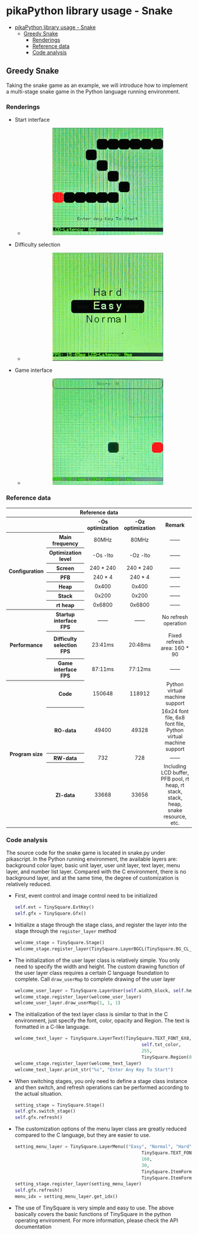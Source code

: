 # pikaPython library usage - Snake

- [pikaPython library usage - Snake](#pikapython-library-usage---snake)
  - [Greedy Snake](#greedy-snake)
    - [Renderings](#renderings)
    - [Reference data](#reference-data)
    - [Code analysis](#code-analysis)

## Greedy Snake

Taking the snake game as an example, we will introduce how to implement a multi-stage snake game in the Python language running environment.

### Renderings

- Start interface
   - <div align="center"> <img src="./image/snake_start.jpg" width = 300 /> </div>

- Difficulty selection
   - <div align="center"> <img src="./image/snake_difficulty.jpg" width = 300 /> </div>

- Game interface
   - <div align="center"> <img src="./image/snake_game.jpg" width = 300 /> </div>

### Reference data

<table>
  <tr>
    <th colspan="5"> Reference data </th>
  </tr>
  <tr>
    <th colspan="2"></th>
    <th> -Os optimization </th>
    <th> -Oz optimization </th>
    <th> Remark </th>
  </tr>
  <tr>
    <th rowspan="7"> Configuration </th>
    <th> Main frequency </th>
    <td style="text-align:center"> 80MHz </td>
    <td style="text-align:center"> 80MHz </td>
    <td style="text-align:center"> —— </td>
  </tr>
  <tr>
    <th> Optimization level </th>
    <td style="text-align:center"> -Os -lto </td>
    <td style="text-align:center"> -Oz -lto </td>
    <td style="text-align:center"> —— </td>
  </tr>
  <tr>
    <th> Screen </th>
    <td style="text-align:center"> 240 * 240 </td>
    <td style="text-align:center"> 240 * 240 </td>
    <td style="text-align:center"> —— </td>
  </tr>
  <tr>
    <th> PFB </th>
    <td style="text-align:center"> 240 * 4 </td>
    <td style="text-align:center"> 240 * 4 </td>
    <td style="text-align:center"> —— </td>
  </tr>
  <tr>
    <th> Heap </th>
    <td style="text-align:center"> 0x400 </td>
    <td style="text-align:center"> 0x400 </td>
    <td style="text-align:center"> —— </td>
  </tr>
  <tr>
    <th> Stack </th>
    <td style="text-align:center"> 0x200 </td>
    <td style="text-align:center"> 0x200 </td>
    <td style="text-align:center"> —— </td>
  </tr>
  <tr>
    <th> rt heap </th>
    <td style="text-align:center"> 0x6800 </td>
    <td style="text-align:center"> 0x6800 </td>
    <td style="text-align:center"> —— </td>
  </tr>
  <tr>
    <th rowspan="3"> Performance </th>
    <th> Startup interface FPS </th>
    <td style="text-align:center"> —— </td>
    <td style="text-align:center"> —— </td>
    <td style="text-align:center"> No refresh operation </td>
  </tr>
  <tr>
    <th> Difficulty selection FPS </th>
    <td style="text-align:center"> 23:41ms </td>
    <td style="text-align:center"> 20:48ms </td>
    <td style="text-align:center"> Fixed refresh area: 160 * 90 </td>
  </tr>
  <tr>
    <th> Game interface FPS </th>
    <td style="text-align:center"> 87:11ms </td>
    <td style="text-align:center"> 77:12ms </td>
    <td style="text-align:center"> —— </td>
  </tr>
  <tr>
    <th rowspan="4"> Program size </th>
    <th> Code </th>
    <td style="text-align:center"> 150648 </td>
    <td style="text-align:center"> 118912 </td>
    <td style="text-align:center"> Python virtual machine support </td>
  </tr>
  <tr>
    <th> RO-data </th>
    <td style="text-align:center"> 49400 </td>
    <td style="text-align:center"> 49328 </td>
    <td style="text-align:center"> 16x24 font file, 6x8 font file, Python virtual machine support </td>
  </tr>
  <tr>
    <th> RW-data </th>
    <td style="text-align:center"> 732 </td>
    <td style="text-align:center"> 728 </td>
    <td style="text-align:center"> —— </td>
  </tr>
  <tr>
    <th> ZI-data </th>
    <td style="text-align:center"> 33668 </td>
    <td style="text-align:center"> 33656 </td>
    <td style="text-align:center"> Including LCD buffer, PFB pool, rt heap, rt stack, stack, heap, snake resource, etc. </td>
  </tr>
</table>

### Code analysis

The source code for the snake game is located in snake.py under pikascript. In the Python running environment, the available layers are: background color layer, basic unit layer, user unit layer, text layer, menu layer, and number list layer. Compared with the C environment, there is no background layer, and at the same time, the degree of customization is relatively reduced.

- First, event control and image control need to be initialized
     ```python
     self.evt = TinySquare.EvtKey()
     self.gfx = TinySquare.Gfx()
     ```

- Initialize a stage through the stage class, and register the layer into the stage through the `register_layer` method
     ```python
     welcome_stage = TinySquare.Stage()
     welcome_stage.register_layer(TinySquare.LayerBGCL(TinySquare.BG_CL_NORMAL, self.bg_color, 255, self.screen_region, None, None))
     ```

- The initialization of the user layer class is relatively simple. You only need to specify the width and height. The custom drawing function of the user layer class requires a certain C language foundation to complete. Call `draw_userMap` to complete drawing of the user layer
     ```python
     welcome_user_layer = TinySquare.LayerUser(self.width_block, self.height_block)
     welcome_stage.register_layer(welcome_user_layer)
     welcome_user_layer.draw_userMap(1, 1, 1)
     ```

- The initialization of the text layer class is similar to that in the C environment, just specify the font, color, opacity and Region. The text is formatted in a C-like language.
     ```python
     welcome_text_layer = TinySquare.LayerText(TinySquare.TEXT_FONT_6X8,
                                                     self.txt_color,
                                                     255,
                                                     TinySquare.Region(0, 192, 240, 24))
     welcome_stage.register_layer(welcome_text_layer)
     welcome_text_layer.print_str("%s", "Enter Any Key To Start")
     ```

- When switching stages, you only need to define a stage class instance and then switch, and refresh operations can be performed according to the actual situation.
     ```python
     setting_stage = TinySquare.Stage()
     self.gfx.switch_stage()
     self.gfx.refresh()
     ```

- The customization options of the menu layer class are greatly reduced compared to the C language, but they are easier to use.
     ```python
     setting_menu_layer = TinySquare.LayerMenu(("Easy", "Normal", "Hard"),
                                                     TinySquare.TEXT_FONT_16X24,
                                                     160,
                                                     30,
                                                     TinySquare.ItemFormat(self.bg_color, self.txt_color, 255),
                                                     TinySquare.ItemFormat(self.txt_color, self.bg_color, 255))
     setting_stage.register_layer(setting_menu_layer)
     self.gfx.refresh()
     menu_idx = setting_menu_layer.get_idx()
     ```

- The use of TinySquare is very simple and easy to use. The above basically covers the basic functions of TinySquare in the python operating environment. For more information, please check the API documentation